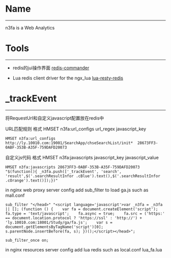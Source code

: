# Name

***

n3fa is a Web Analytics


# Tools

***

* redis的jui操作界面 [redis-commander](https://github.com/nearinfinity/redis-commander)

* Lua redis client driver for the ngx_lua [lua-resty-redis](https://github.com/agentzh/lua-resty-redis)

# _trackEvent

***

将RequestUrl和自定义javascript配置放在redis中

URL匹配规则 格式 HMSET n3fa:url_configs url_regex javascript_key

	HMSET n3fa:url_configs http://ly.10010.com:19001/SearchApp/chseSearchList/init*  28673FF3-0ABF-353B-A35F-759DAFD20073

自定义js代码 格式 HMSET n3fa:javascripts javascript_key javascript_value

	HMSET n3fa:javascripts 28673FF3-0ABF-353B-A35F-759DAFD20073 "$(function(){ _n3fa.push(['_trackEvent', 'search', 'result',$('.searchResultInfor .cBlue').text(),$('.searchResultInfor .cOrange').text()]);})"
	
	
in nginx web proxy server config add sub_filter to load ga.js such as mall.conf

    sub_filter "</head>" "<script language='javascript'>var _n3fa = _n3fa || []; (function () {    var fa = document.createElement('script');    fa.type = 'text/javascript';    fa.async = true;    fa.src = ('https:' == document.location.protocol ? 'https://ssl' : 'http://') + 'ly.10010.com:18001/Study/ga/fa.js';    var s = document.getElementsByTagName('script')[0];    s.parentNode.insertBefore(fa, s); })();</script></head>";

    sub_filter_once on;
    

in nginx resources server config add lua redis such as local.conf lua_fa.lua

